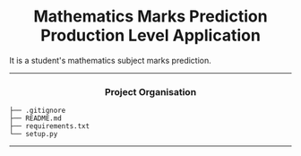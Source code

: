 <h1 align="center">Mathematics Marks Prediction <br>Production Level Application</h1>

It is a student's mathematics subject marks prediction.

---

<h3 align="center">Project Organisation</h3>  

```
├── .gitignore
├── README.md
├── requirements.txt
└── setup.py
```

---
